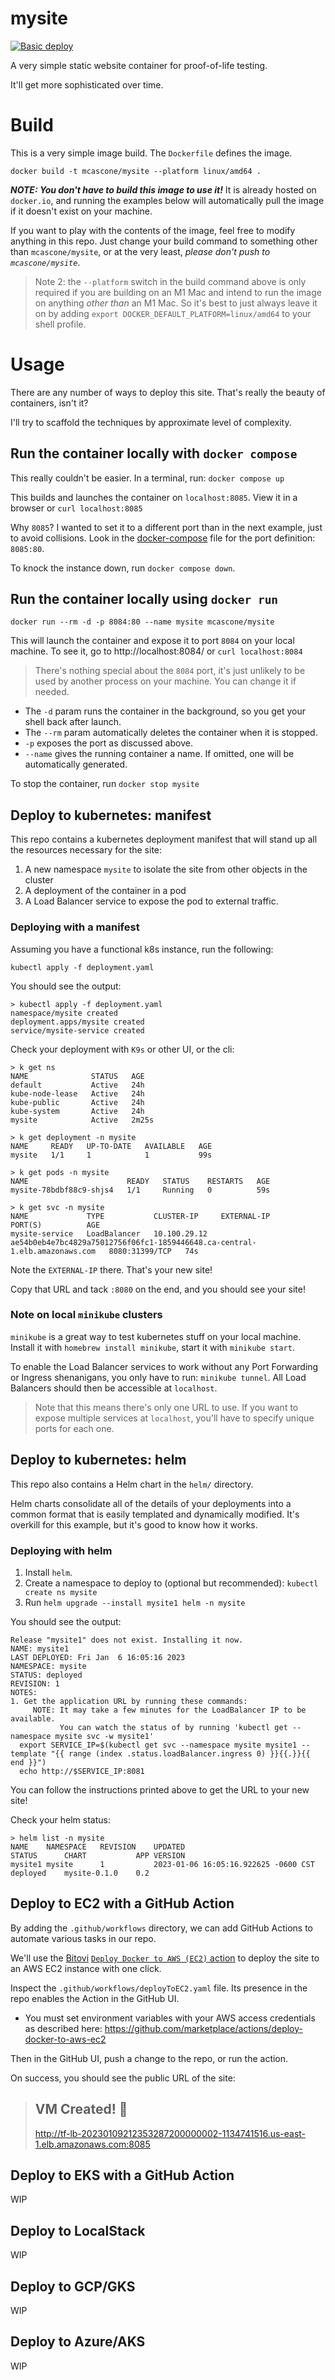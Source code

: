 # mysite
[![Basic deploy](https://github.com/mcascone/mysite/actions/workflows/deployToEC2.yaml/badge.svg?branch=main)](https://github.com/mcascone/mysite/actions/workflows/deployToEC2.yaml)

A very simple static website container for proof-of-life testing.

It'll get more sophisticated over time.


# Build

This is a very simple image build. The `Dockerfile` defines the image.

```
docker build -t mcascone/mysite --platform linux/amd64 .
```

***NOTE: You don't have to build this image to use it!*** It is already hosted on `docker.io`, and running the examples below will automatically pull the image if it doesn't exist on your machine.

If you want to play with the contents of the image, feel free to modify anything in this repo. Just change your build command to something other than `mcascone/mysite`, or at the very least, *please don't push to `mcascone/mysite`*.

> Note 2: the `--platform` switch in the build command above is only required if you are building on an M1 Mac and intend to run the image on anything *other than* an M1 Mac. So it's best to just always leave it on by adding `export DOCKER_DEFAULT_PLATFORM=linux/amd64` to your shell profile.

# Usage

There are any number of ways to deploy this site. That's really the beauty of containers, isn't it?

I'll try to scaffold the techniques by approximate level of complexity.

## Run the container locally with `docker compose`
This really couldn't be easier. In a terminal, run: `docker compose up`

This builds and launches the container on `localhost:8085`. View it in a browser or `curl localhost:8085`

Why `8085`? I wanted to set it to a different port than in the next example, just to avoid collisions. Look in the [docker-compose](docker-compose.yml) file for the port definition: `8085:80`.

To knock the instance down, run `docker compose down`.

## Run the container locally using `docker run`
```
docker run --rm -d -p 8084:80 --name mysite mcascone/mysite
```

This will launch the container and expose it to port `8084` on your local machine. To see it, go to http://localhost:8084/ or `curl localhost:8084`
> There's nothing special about the `8084` port, it's just unlikely to be used by another process on your machine. You can change it if needed.

- The `-d` param runs the container in the background, so you get your shell back after launch.
- The `--rm` param automatically deletes the container when it is stopped.
- `-p` exposes the port as discussed above.
- `--name` gives the running container a name. If omitted, one will be automatically generated.

To stop the container, run `docker stop mysite`

## Deploy to kubernetes: manifest

This repo contains a kubernetes deployment manifest that will stand up all the resources necessary for the site:
1. A new namespace `mysite` to isolate the site from other objects in the cluster
2. A deployment of the container in a pod
3. A Load Balancer service to expose the pod to external traffic.

### Deploying with a manifest
Assuming you have a functional k8s instance, run the following:
```
kubectl apply -f deployment.yaml
```

You should see the output:

```
> kubectl apply -f deployment.yaml 
namespace/mysite created
deployment.apps/mysite created
service/mysite-service created
```

Check your deployment with `K9s` or other UI, or the cli:
```
> k get ns
NAME              STATUS   AGE
default           Active   24h
kube-node-lease   Active   24h
kube-public       Active   24h
kube-system       Active   24h
mysite            Active   2m25s

> k get deployment -n mysite
NAME     READY   UP-TO-DATE   AVAILABLE   AGE
mysite   1/1     1            1           99s

> k get pods -n mysite
NAME                      READY   STATUS    RESTARTS   AGE
mysite-78bdbf88c9-shjs4   1/1     Running   0          59s

> k get svc -n mysite
NAME             TYPE           CLUSTER-IP     EXTERNAL-IP                                                                  PORT(S)          AGE
mysite-service   LoadBalancer   10.100.29.12   ae54b0eb4e7bc4829a75012756f06fc1-1859446648.ca-central-1.elb.amazonaws.com   8080:31399/TCP   74s
```

Note the `EXTERNAL-IP` there. That's your new site!

Copy that URL and tack `:8080` on the end, and you should see your site!

### Note on local `minikube` clusters
`minikube` is a great way to test kubernetes stuff on your local machine. Install it with `homebrew install minikube`, start it with `minikube start`. 

To enable the Load Balancer services to work without any Port Forwarding or Ingress shenanigans, you only have to run: `minikube tunnel`. All Load Balancers should then be accessible at `localhost`. 
> Note that this means there's only one URL to use. If you want to expose multiple services at `localhost`, you'll have to specify unique ports for each one.

## Deploy to kubernetes: helm

This repo also contains a Helm chart in the `helm/` directory. 

Helm charts consolidate all of the details of your deployments into a common format that is easily templated and dynamically modified. It's overkill for this example, but it's good to know how it works.

### Deploying with helm

1. Install `helm`.
2. Create a namespace to deploy to (optional but recommended): `kubectl create ns mysite`
3. Run `helm upgrade --install mysite1 helm -n mysite`

You should see the output:
```
Release "mysite1" does not exist. Installing it now.
NAME: mysite1
LAST DEPLOYED: Fri Jan  6 16:05:16 2023
NAMESPACE: mysite
STATUS: deployed
REVISION: 1
NOTES:
1. Get the application URL by running these commands:
     NOTE: It may take a few minutes for the LoadBalancer IP to be available.
           You can watch the status of by running 'kubectl get --namespace mysite svc -w mysite1'
  export SERVICE_IP=$(kubectl get svc --namespace mysite mysite1 --template "{{ range (index .status.loadBalancer.ingress 0) }}{{.}}{{ end }}")
  echo http://$SERVICE_IP:8081
  ```

You can follow the instructions printed above to get the URL to your new site!

Check your helm status:
```
> helm list -n mysite
NAME   	NAMESPACE	REVISION	UPDATED                             	STATUS  	CHART       	APP VERSION
mysite1	mysite   	1       	2023-01-06 16:05:16.922625 -0600 CST	deployed	mysite-0.1.0	0.2    
```

## Deploy to EC2 with a GitHub Action

By adding the `.github/workflows` directory, we can add GitHub Actions to automate various tasks in our repo.

We'll use the [Bitovi](bitovi.com) [`Deploy Docker to AWS (EC2)` action](https://github.com/marketplace/actions/deploy-docker-to-aws-ec2) to deploy the site to an AWS EC2 instance with one click.

Inspect the `.github/workflows/deployToEC2.yaml` file. Its presence in the repo enables the Action in the GitHub UI.

- You must set environment variables with your AWS access credentials as described here: https://github.com/marketplace/actions/deploy-docker-to-aws-ec2 

Then in the GitHub UI, push a change to the repo, or run the action. 

On success, you should see the public URL of the site:

> ## VM Created! :rocket:
>  http://tf-lb-20230109212353287200000002-1134741516.us-east-1.elb.amazonaws.com:8085


## Deploy to EKS with a GitHub Action
WIP

## Deploy to LocalStack
WIP

## Deploy to GCP/GKS
WIP

## Deploy to Azure/AKS
WIP